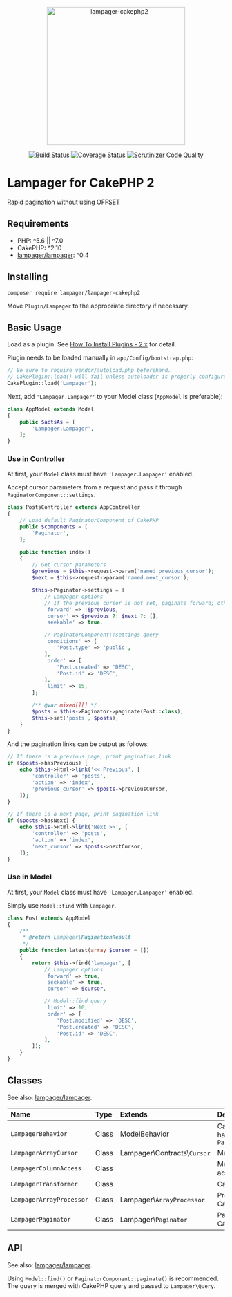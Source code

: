 <p align="center">
<img width="320" alt="lampager-cakephp2" src="https://user-images.githubusercontent.com/1351893/32145370-967f8572-bd0a-11e7-8324-10854958fd7f.png">
</p>
<p align="center">
<a href="https://travis-ci.org/lampager/lampager-cakephp2"><img src="https://travis-ci.org/lampager/lampager-cakephp2.svg?branch=master" alt="Build Status"></a>
<a href="https://coveralls.io/github/lampager/lampager-cakephp2?branch=master"><img src="https://coveralls.io/repos/github/lampager/lampager-cakephp2/badge.svg?branch=master" alt="Coverage Status"></a>
<a href="https://scrutinizer-ci.com/g/lampager/lampager-cakephp2/?branch=master"><img src="https://scrutinizer-ci.com/g/lampager/lampager-cakephp2/badges/quality-score.png?b=master" alt="Scrutinizer Code Quality"></a>
</p>

# Lampager for CakePHP 2

Rapid pagination without using OFFSET

## Requirements

- PHP: ^5.6 || ^7.0
- CakePHP: ^2.10
- [lampager/lampager](https://github.com/lampager/lampager): ^0.4

## Installing

```bash
composer require lampager/lampager-cakephp2
```

Move `Plugin/Lampager` to the appropriate directory if necessary.

## Basic Usage

Load as a plugin. See [How To Install Plugins - 2.x](https://book.cakephp.org/2.0/en/plugins/how-to-install-plugins.html) for detail.

Plugin needs to be loaded manually in `app/Config/bootstrap.php`:

```php
// Be sure to require vendor/autoload.php beforehand.
// CakePlugin::load() will fail unless autoloader is properly configured.
CakePlugin::load('Lampager');
```

Next, add `'Lampager.Lampager'` to your Model class (`AppModel` is preferable):

```php
class AppModel extends Model
{
    public $actsAs = [
        'Lampager.Lampager',
    ];
}
```

### Use in Controller

At first, your `Model` class must have `'Lampager.Lampager'` enabled.

Accept cursor parameters from a request and pass it through `PaginatorComponent::settings`.

```php
class PostsController extends AppController
{
    // Load default PaginatorComponent of CakePHP
    public $components = [
        'Paginator',
    ];

    public function index()
    {
        // Get cursor parameters
        $previous = $this->request->param('named.previous_cursor');
        $next = $this->request->param('named.next_cursor');

        $this->Paginator->settings = [
            // Lampager options
            // If the previous_cursor is not set, paginate forward; otherwise backward
            'forward' => !$previous,
            'cursor' => $previous ?: $next ?: [],
            'seekable' => true,

            // PaginatorComponent::settings query
            'conditions' => [
                'Post.type' => 'public',
            ],
            'order' => [
                'Post.created' => 'DESC',
                'Post.id' => 'DESC',
            ],
            'limit' => 15,
        ];

        /** @var mixed[][] */
        $posts = $this->Paginator->paginate(Post::class);
        $this->set('posts', $posts);
    }
}
```

And the pagination links can be output as follows:

```php
// If there is a previous page, print pagination link
if ($posts->hasPrevious) {
    echo $this->Html->link('<< Previous', [
        'controller' => 'posts',
        'action' => 'index',
        'previous_cursor' => $posts->previousCursor,
    ]);
}

// If there is a next page, print pagination link
if ($posts->hasNext) {
    echo $this->Html->link('Next >>', [
        'controller' => 'posts',
        'action' => 'index',
        'next_cursor' => $posts->nextCursor,
    ]);
}
```

### Use in Model

At first, your `Model` class must have `'Lampager.Lampager'` enabled.

Simply use `Model::find` with `lampager`.

```php
class Post extends AppModel
{
    /**
     * @return Lampager\PaginationResult
     */
    public function latest(array $cursor = [])
    {
        return $this->find('lampager', [
            // Lampager options
            'forward' => true,
            'seekable' => true,
            'cursor' => $cursor,

            // Model::find query
            'limit' => 10,
            'order' => [
                'Post.modified' => 'DESC',
                'Post.created' => 'DESC',
                'Post.id' => 'DESC',
            ],
        ]);
    }
}
```

## Classes

See also: [lampager/lampager](https://github.com/lampager/lampager).

| Name                     | Type  | Extends                       | Description                                                                         |
|:-------------------------|:------|:------------------------------|:------------------------------------------------------------------------------------|
| `LampagerBehavior`       | Class | ModelBehavior                 | CakePHP behavior which handles `Model::find()` and `PaginatorComponent::paginate()` |
| `LampagerArrayCursor`    | Class | Lampager\\Contracts\\`Cursor` | Multi-dimensional array cursor                                                      |
| `LampagerColumnAccess`   | Class |                               | Multi-dimensional array accessor                                                    |
| `LampagerTransformer`    | Class |                               | CakePHP query genenrator                                                            |
| `LampagerArrayProcessor` | Class | Lampager\\`ArrayProcessor`    | Processor implementation for CakePHP                                                |
| `LampagerPaginator`      | Class | Lampager\\`Paginator`         | Paginator implementation for CakePHP                                                |

## API

See also: [lampager/lampager](https://github.com/lampager/lampager).

Using `Model::find()` or `PaginatorComponent::paginate()` is recommended. The
query is merged with CakePHP query and passed to `Lampager\Query`.

